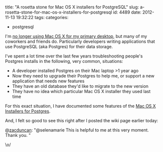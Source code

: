 title: "A rosetta stone for Mac OS X installers for PostgreSQL"
slug: a-rosetta-stone-for-mac-os-x-installers-for-postgresql
id: 4489
date: 2012-11-13 19:32:22
tags: 
categories: 
- postgresql

I'm [no longer using Mac OS X for my primary desktop](http://www.chesnok.com/daily/2012/11/13/a-mostly-working-lenovo-x230-running-ubuntu-and-gnome3-two-weeks-later/), but many of my coworkers and friends do. Particularly developers writing applications that use PostgreSQL (aka Postgres) for their data storage.

I've spent a lot time over the last few years troubleshooting people's Postgres installs in the following, very common, situations:

*   A developer installed Postgres on their Mac laptop >1 year ago
*   Now they need to upgrade their Postgres to help me, or support a new application that needs new features
*   They have an old database they'd like to migrate to the new version
*   They have no idea which particular Mac OS X installer they used last time

For this exact situation, I have documented some features of the [Mac OS X Installers for Postgres](https://wiki.postgresql.org/wiki/Installers/Mac_OS_X).

And, I felt so good to see this right after I posted the wiki page earlier today: 

@[zacduncan](https://twitter.com/zacduncan/status/268467215853056000): "@selenamarie This is helpful to me at this very moment. Thank you. "

\o/
